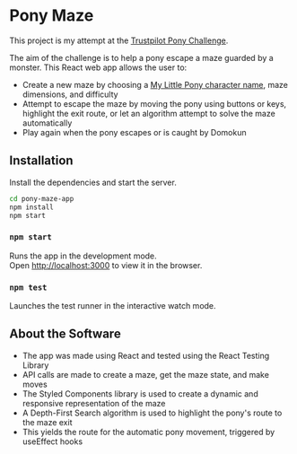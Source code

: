 # Pony Maze

This project is my attempt at the [Trustpilot Pony Challenge](https://ponychallenge.trustpilot.com/index.html).  

The aim of the challenge is to help a pony escape a maze guarded by a monster. This React web app allows the user to:
 - Create a new maze by choosing a [My Little Pony character name](https://mylittlepony.hasbro.com/en-gb/characters/ponies), maze dimensions, and difficulty
 - Attempt to escape the maze by moving the pony using buttons or keys, highlight the exit route, or let an algorithm attempt to solve the maze automatically
 - Play again when the pony escapes or is caught by Domokun

## Installation
Install the dependencies and start the server.

```sh
cd pony-maze-app
npm install
npm start
```

### `npm start`
Runs the app in the development mode.\
Open [http://localhost:3000](http://localhost:3000) to view it in the browser.
### `npm test`
Launches the test runner in the interactive watch mode.

## About the Software
- The app was made using React and tested using the React Testing Library
- API calls are made to create a maze, get the maze state, and make moves
- The Styled Components library is used to create a dynamic and responsive representation of the maze
- A Depth-First Search algorithm is used to highlight the pony's route to the maze exit
- This yields the route for the automatic pony movement, triggered by useEffect hooks
